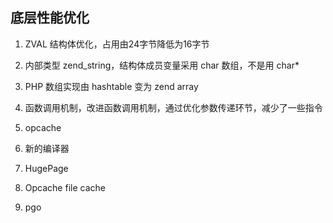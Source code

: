 ## 底层性能优化



1. ZVAL 结构体优化，占用由24字节降低为16字节
2. 内部类型 zend_string，结构体成员变量采用 char 数组，不是用 char*
3. PHP 数组实现由 hashtable 变为 zend array
4. 函数调用机制，改进函数调用机制，通过优化参数传递环节，减少了一些指令



1. opcache
2. 新的编译器
3. HugePage
4. Opcache file cache
5. pgo
